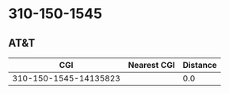 # 310-150-1545
## AT&T


| CGI | Nearest CGI | Distance |
|-----|-------------|----------|
| 310-150-1545-14135823 |  | 0.0 |
